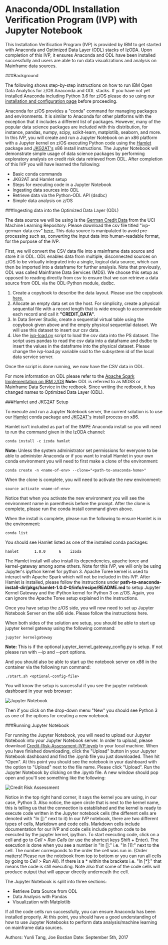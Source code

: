 <h1>Anaconda/ODL Installation Verification Program (IVP) with Jupyter Notebook</h1>

This Installation Verification Program (IVP) is provided by IBM to get started with Anaconda and Optimized Data Layer (ODL) stacks of IzODA. Upon completion of this IVP, it ensures Anaconda and ODL have been installed successfully and users are able to run data visualizations and analysis on Mainframe data sources.

###Background

The following shows step-by-step instructions on how to run IBM Open Data Analytics for z/OS Anaconda and ODL stacks. If you have not yet installed Anaconda including Python 3.6 for z/OS please do so using our <a href="../install-config/">installation and configuration page</a> before proceeding.

Anaconda for z/OS provides a "conda" command for managing packages and environments. It is similar to Anaconda for other platforms with the exception that it includes a different list of packages. However, many of the popular data science packages are included with this distribution, for instance, pandas, numpy, scipy, scikit-learn, matplotlib, seaborn, and more. In this IVP, you will create and run a Jupyter Notebook on an x86 platform with a Jupyter kernel on z/OS executing Python code using the <a href="https://www.anaconda.org/izoda/hamlet" target="_blank" rel="noopener noreferrer">Hamlet</a> package and <a href="#" target="_blank" rel="noopener noreferrer">JKG2AT's</a> x86 install instructions. The Jupyter Notebook will demonstrate simple usage of data science packages by performing exploratory analysis on credit risk data retrieved from ODL. After completion of this IVP you will have learned the following:
<ul>
<li>Basic conda commands</li>
<li>JKG2AT and Hamlet setup</li>
<li>Steps for executing code in a Jupyter Notebook</li>
<li>Ingesting data sources into ODL</li>
<li>Retrieve data via the Python-ODL API (dsdbc)</li>
<li>Simple data analysis on z/OS</li>
</ul>
###Ingesting data into the Optimized Data Layer (ODL)

The data source we will be using is the <a href="https://archive.ics.uci.edu/ml/datasets/statlog+(german+credit+data)" target="_blank" rel="noopener noreferrer">German Credit Data</a> from the UCI Machine Learning Repository. Please download the csv file titled "ivp-german-data.csv" <a href="https://github.com/IzODA/examples/tree/master/python/data" target="_blank" rel="noopener noreferrer">here.</a> This data source is manipulated to avoid pre-processing such as, converting the input data into human-readable format, for the purpose of the IVP.

First, we will convert the CSV data file into a mainframe data source and store it in ODL. ODL enables data from multiple, disconnected sources on z/OS to be virtually integrated into a single, logical data source, which can then be imported into a dataframe for further analysis. Note that previously, ODL was called Mainframe Data Services (MDS). We choose this setup as opposed to reading directly from csv to ensure that we can retrieve a data source from ODL via the ODL-Python module, dsdbc.
<ol>
   <li>Create a copybook to describe the data layout. Please use the copybook <a href="https://github.com/IzODA/examples/blob/master/python/data/ivp-german-credit-data.cpy" target="_blank" rel="noopener noreferrer">here.</a></li>
   <li>Allocate an empty data set on the host. For simplicity, create a physical sequential file with a record length that is wide enough to accommodate each record and call it <strong>"CREDIT_DATA"</strong>.</li>
   <li>In Data Server Studio, create a sequential virtual table using the copybook given above and the empty physical sequential dataset. We will use this dataset to insert our csv data.</li>
   <li>Use the <a href="https://github.com/IzODA/examples/blob/master/python/data/ivp-load.py" target="_blank" rel="noopener noreferrer">ivp-load.py</a> script to load the csv data into the PS dataset. The script uses pandas to read the csv data into a dataframe and dsdbc to insert the values in the dataframe into the physical dataset. Please change the ivp-load.py variable ssid to the subsystem id of the local data service server.</li>
</ol>

Once the script is done running, we now have the CSV data in ODL.

For more information on ODL please refer to the <a href="http://www.redbooks.ibm.com/redbooks/pdfs/sg248325.pdf" target="_blank" rel="noopener noreferrer">Apache Spark Implementation on IBM z/OS</a>
<strong>Note:</strong> ODL is referred to as MDSS or Mainframe Data Service in the redbook. Since writing the redbook, it has changed names to Optimized Data Layer (ODL).

###Hamlet and JKG2AT Setup

To execute and run a Jupyter Notebook server, the current solution is to use our <a href="https://www.anaconda.org/izoda/hamlet" target="_blank" rel="noopener noreferrer">Hamlet</a> conda package and <a href="#" target="_blank" rel="noopener noreferrer">JKG2AT's</a> install process on x86.

Hamlet isn't included as part of the SMPE Anaconda install so you will need to run the command given in the IzODA channel:

```conda install -c izoda hamlet```

<strong>Note:</strong> Unless the system administrator set permissions for everyone to be able to administer Anaconda or if you want to install Hamlet in your own conda environment you will need to first make a clone of the environment:

```conda create -n <name-of-env> --clone="<path-to-anaconda-home>"```

When the clone is complete, you will need to activate the new environment:

```source activate <name-of-env>```

Notice that when you activate the new environment you will see the environment name in parenthesis before the prompt. After the clone is complete, please run the conda install command given above.

When the install is complete, please run the following to ensure Hamlet is in the environment:

```conda list```

You should see Hamlet listed as one of the installed conda packages:

```hamlet       1.0.0      6    izoda```

The Hamlet install will also install its dependencies, apache toree and kernel-gateway among some others. Note for this IVP, we will only be using Jupyter's ipython kernel for python 3. Apache Toree kernel is used to interact with Apache Spark which will not be included in this IVP. After Hamlet is installed, please follow the instructions under <strong>path-to-anaconda-install-dir/pkgs/hamlet-1.0.0-0/info/recipe/README.md</strong> to setup Jupyter Kernel Gateway and the iPython kernel for Python 3 on z/OS. Again, you can ignore the Apache Toree setup explained in the instructions.

Once you have setup the z/OS side, you will now need to set up Jupyter Notebook Server on the x86 side. Please follow the instructions here.

When both sides of the solution are setup, you should be able to start up jupyter kernel gateway using the following command:

```jupyter kernelgateway```

<strong>Note:</strong> This is if the optional jupyter_kernel_gateway_config.py is setup. If not please run with --ip and --port options.

And you should also be able to start up the notebook server on x86 in the container via the following run command:

```./start.sh <optional-config-file>```

You will know the setup is successful if you see the jupyter notebook dashboard in your web browser:

![Jupyter Notebook](../img/jupyter-notebook.png)


Then if you click on the drop-down menu "New" you should see Python 3 as one of the options for creating a new notebook.

###Running Jupyter Notebook

For running the Jupyter Notebook, you will need to upload our Jupyter Notebook into your Jupyter Notebook server. In order to upload, please download <a href="https://github.com/IzODA/examples/tree/master/python" target="_blank" rel="noopener noreferrer">Credit-Risk-Assessment-IVP.ipynb</a> to your local machine. When you have finished downloading, click the "Upload" button in your Jupyter Notebook dashboard and find the .ipynb file you just downloaded. Then hit "Open". At this point you should see the notebook in your dashboard with the option to "Upload" next to the file name. Please click "Upload". Run the Jupyter Notebook by clicking on the .ipynb file. A new window should pop open and you'll see something like the following:

![Credit Risk Assessment](../img/credit-risk-ivp.png)


Notice in the top right hand corner, it says the kernel you are using, in our case, Python 3. Also notice, the open circle that is next to the kernel name, this is telling us that the connection is established and the kernel is ready to execute code written in the Jupyter notebook cells (the different cells are denoted with "In []:" next to it) In our IVP notebook, there are two different types of cells, Markdown and code cells. Markdown cells include documentation for our IVP and code cells include python code to be executed by the jupyter kernel, ipython. To start executing code, click on a cell and go to <em>Cell > Run Cells</em> (or use the shortcut keys Shift + Enter). The execution is done when you see a number in "In []:" i.e. "In [1]:" next to the cell. The number corresponds to the order the cell was run in. (Order matters! Please run the notebook from top to bottom or you can run all cells by going to <em>Cell > Run All</em>). If there is a * within the brackets i.e. "In [*]:" that means the code is still executing. Note also that some of the code cells will produce output that will appear directly underneath the cell.

The Jupyter Notebook is split into three sections:
<ul>
<li>Retrieve Data Source from ODL</li>
<li>Data Analysis with Pandas</li>
<li>Visualization with Matplotlib</li>
</ul>
If all the code cells run successfully, you can ensure Anaconda has been installed properly. At this point, you should have a good understanding of how to use Jupyter Notebooks to perform data analysis/machine learning on mainframe data sources.

Authors: Yunli Tang, Joe Bostian    Date: September 5th, 2017
